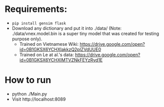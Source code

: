 # Requirements:
- ```pip install gensim flask```
- Download any dictionary and put it into ./data/ (Note: ./data/vnex.model.bin is a super tiny model that was created for testing purpose only).
    - Trained on Vietnamese Wiki: https://drive.google.com/open?id=0B1GKSX6YCHXlakkzQ2plZVdUUE0
    - Trained on Le at al.'s data: https://drive.google.com/open?id=0B1GKSX6YCHXlMTVZNkFEYzRyd1E
# How to run
- python ./Main.py
- Visit http://localhost:8089
